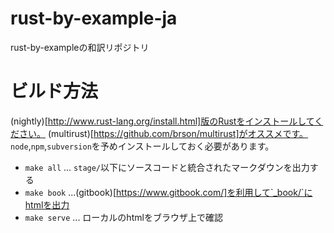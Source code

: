 # rust-by-example-ja

rust-by-exampleの和訳リポジトリ

# ビルド方法

(nightly)[http://www.rust-lang.org/install.html]版のRustをインストールしてください。
(multirust)[https://github.com/brson/multirust]がオススメです。
`node`,`npm`,`subversion`を予めインストールしておく必要があります。


- `make all` ... `stage/`以下にソースコードと統合されたマークダウンを出力する
- `make book` ...(gitbook)[https://www.gitbook.com/]を利用して`_book/`にhtmlを出力
- `make serve` ... ローカルのhtmlをブラウザ上で確認
